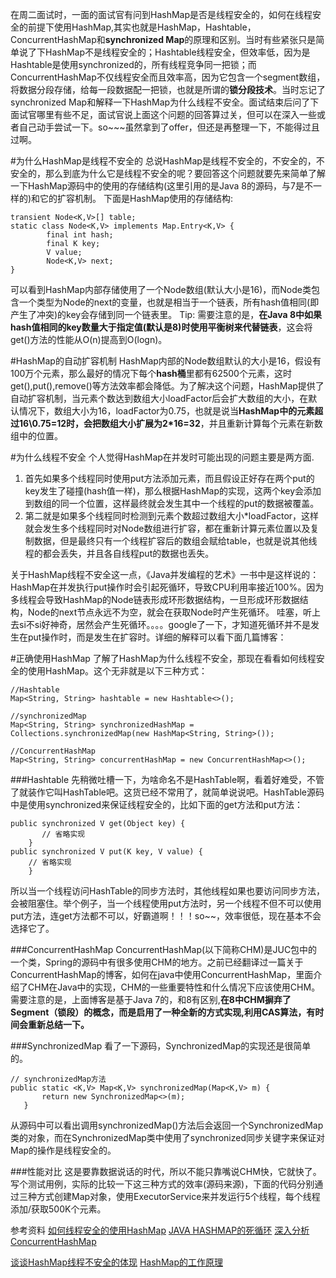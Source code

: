 在周二面试时，一面的面试官有问到HashMap是否是线程安全的，如何在线程安全的前提下使用HashMap,其实也就是HashMap，Hashtable，ConcurrentHashMap和**synchronized Map**的原理和区别。当时有些紧张只是简单说了下HashMap不是线程安全的；Hashtable线程安全，但效率低，因为是Hashtable是使用synchronized的，所有线程竞争同一把锁；而ConcurrentHashMap不仅线程安全而且效率高，因为它包含一个segment数组，将数据分段存储，给每一段数据配一把锁，也就是所谓的**锁分段技术**。当时忘记了synchronized Map和解释一下HashMap为什么线程不安全。面试结束后问了下面试官哪里有些不足，面试官说上面这个问题的回答算过关，但可以在深入一些或者自己动手尝试一下。so~~~虽然拿到了offer，但还是再整理一下，不能得过且过啊。

#为什么HashMap是线程不安全的
总说HashMap是线程不安全的，不安全的，不安全的，那么到底为什么它是线程不安全的呢？要回答这个问题就要先来简单了解一下HashMap源码中的使用的存储结构(这里引用的是Java 8的源码，与7是不一样的)和它的扩容机制。
下面是HashMap使用的存储结构:

	transient Node<K,V>[] table;
	static class Node<K,V> implements Map.Entry<K,V> {
	        final int hash;
	        final K key;
	        V value;
	        Node<K,V> next;
	}
可以看到HashMap内部存储使用了一个Node数组(默认大小是16)，而Node类包含一个类型为Node的next的变量，也就是相当于一个链表，所有hash值相同(即产生了冲突)的key会存储到同一个链表里。
Tip:
需要注意的是，**在Java 8中如果hash值相同的key数量大于指定值(默认是8)时使用平衡树来代替链表**，这会将get()方法的性能从O(n)提高到O(logn)。

#HashMap的自动扩容机制
HashMap内部的Node数组默认的大小是16，假设有100万个元素，那么最好的情况下每个**hash桶**里都有62500个元素，这时get(),put(),remove()等方法效率都会降低。为了解决这个问题，HashMap提供了自动扩容机制，当元素个数达到数组大小loadFactor后会扩大数组的大小，在默认情况下，数组大小为16，loadFactor为0.75，也就是说当**HashMap中的元素超过16\0.75=12时，会把数组大小扩展为2*16=32**，并且重新计算每个元素在新数组中的位置。

#为什么线程不安全
个人觉得HashMap在并发时可能出现的问题主要是两方面.

1. 首先如果多个线程同时使用put方法添加元素，而且假设正好存在两个put的key发生了碰撞(hash值一样)，那么根据HashMap的实现，这两个key会添加到数组的同一个位置，这样最终就会发生其中一个线程的put的数据被覆盖。
2. 第二就是如果多个线程同时检测到元素个数超过数组大小*loadFactor，这样就会发生多个线程同时对Node数组进行扩容，都在重新计算元素位置以及复制数据，但是最终只有一个线程扩容后的数组会赋给table，也就是说其他线程的都会丢失，并且各自线程put的数据也丢失。

关于HashMap线程不安全这一点，《Java并发编程的艺术》一书中是这样说的：
HashMap在并发执行put操作时会引起死循环，导致CPU利用率接近100%。因为多线程会导致HashMap的Node链表形成环形数据结构，一旦形成环形数据结构，Node的next节点永远不为空，就会在获取Node时产生死循环。
哇塞，听上去si不si好神奇，居然会产生死循环。。。。google了一下，才知道死循环并不是发生在put操作时，而是发生在扩容时。详细的解释可以看下面几篇博客：

#正确使用HashMap
了解了HashMap为什么线程不安全，那现在看看如何线程安全的使用HashMap。这个无非就是以下三种方式：

	//Hashtable
	Map<String, String> hashtable = new Hashtable<>();
	
	//synchronizedMap
	Map<String, String> synchronizedHashMap = Collections.synchronizedMap(new HashMap<String, String>());
 
	//ConcurrentHashMap
	Map<String, String> concurrentHashMap = new ConcurrentHashMap<>();


###Hashtable
先稍微吐槽一下，为啥命名不是HashTable啊，看着好难受，不管了就装作它叫HashTable吧。这货已经不常用了，就简单说说吧。HashTable源码中是使用synchronized来保证线程安全的，比如下面的get方法和put方法：

	public synchronized V get(Object key) {
	       // 省略实现
	    }
	public synchronized V put(K key, V value) {
	    // 省略实现
	    }
所以当一个线程访问HashTable的同步方法时，其他线程如果也要访问同步方法，会被阻塞住。举个例子，当一个线程使用put方法时，另一个线程不但不可以使用put方法，连get方法都不可以，好霸道啊！！！so~~，效率很低，现在基本不会选择它了。

###ConcurrentHashMap
ConcurrentHashMap(以下简称CHM)是JUC包中的一个类，Spring的源码中有很多使用CHM的地方。之前已经翻译过一篇关于ConcurrentHashMap的博客，如何在java中使用ConcurrentHashMap，里面介绍了CHM在Java中的实现，CHM的一些重要特性和什么情况下应该使用CHM。需要注意的是，上面博客是基于Java 7的，和8有区别,**在8中CHM摒弃了Segment（锁段）的概念，而是启用了一种全新的方式实现,利用CAS算法，有时间会重新总结一下。**

###SynchronizedMap
看了一下源码，SynchronizedMap的实现还是很简单的。

	// synchronizedMap方法
	public static <K,V> Map<K,V> synchronizedMap(Map<K,V> m) {
	       return new SynchronizedMap<>(m);
	   }
   
从源码中可以看出调用synchronizedMap()方法后会返回一个SynchronizedMap类的对象，而在SynchronizedMap类中使用了synchronized同步关键字来保证对Map的操作是线程安全的。

###性能对比
这是要靠数据说话的时代，所以不能只靠嘴说CHM快，它就快了。写个测试用例，实际的比较一下这三种方式的效率(源码来源)，下面的代码分别通过三种方式创建Map对象，使用ExecutorService来并发运行5个线程，每个线程添加/获取500K个元素。

参考资料
[如何线程安全的使用HashMap](http://www.importnew.com/21396.html)
[JAVA HASHMAP的死循环](https://coolshell.cn/articles/9606.html)
[深入分析ConcurrentHashMap](http://www.infoq.com/cn/articles/ConcurrentHashMap)


[谈谈HashMap线程不安全的体现](http://www.importnew.com/22011.html)
[HashMap的工作原理](http://www.importnew.com/7099.html)